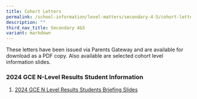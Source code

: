 ```yaml
---
title: Cohort Letters
permalink: /school-information/level-matters/secondary-4-5/cohort-letters/
description: ""
third_nav_title: Secondary 4&5
variant: markdown
---
```

These letters have been issued via Parents Gateway and are available for download as a PDF copy. Also available are selected cohort level information slides.  
  
### 2024 GCE N-Level Results Student Information

1. [2024 GCE N Level Results Students Briefing Slides](/files/Level%20Matters/S4n5/2024_N_Results_Release_Student_Information.pdf)